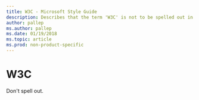 ```yaml
---
title: W3C - Microsoft Style Guide
description: Describes that the term 'W3C' is not to be spelled out in Microsoft content.
author: pallep
ms.author: pallep
ms.date: 01/19/2018
ms.topic: article
ms.prod: non-product-specific
---
```


# W3C

Don't spell out.
